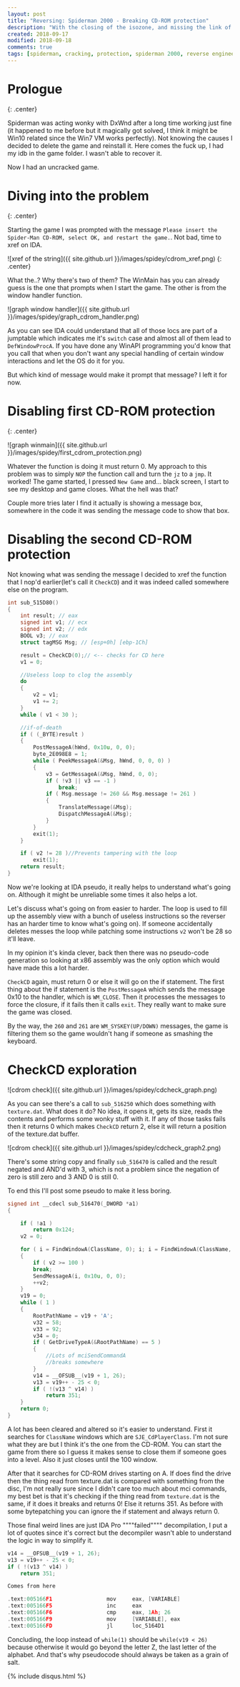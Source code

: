 ```yaml
---
layout: post
title: "Reversing: Spiderman 2000 - Breaking CD-ROM protection"
description: "With the closing of the isozone, and missing the link of the available NO-CD patch I needed to crack it myself"
created: 2018-09-17
modified: 2018-09-18
comments: true
tags: [spiderman, cracking, protection, spiderman 2000, reverse engineering, ida pro]
---
```


# Prologue
{: .center}

Spiderman was acting wonky with DxWnd after a long time working just fine (it happened to me before but it magically got solved, I think it might be Win10 related since the Win7 VM works perfectly). Not knowing the causes I decided to delete the game and reinstall it. Here comes the fuck up, I had my idb in the game folder. I wasn't able to recover it.

Now I had an uncracked game.


# Diving into the problem
{: .center}

Starting the game I was prompted with the message `Please insert the Spider-Man CD-ROM, select OK, and restart the game.`. Not bad, time to xref on IDA.

![xref of the string]({{ site.github.url }}/images/spidey/cdrom_xref.png)
{: .center}

What the..? Why there's two of them? The WinMain has you can already guess is the one that prompts when I start the game. The other is from the window handler function.

![graph window handler]({{ site.github.url }}/images/spidey/graph_cdrom_handler.png)

As you can see IDA could understand that all of those locs are part of a jumptable which indicates me it's `switch` case and almost all of them lead to `DefWindowProcA`. If you have done any WinAPI programming you'd know that you call that when you don't want any special handling of certain window interactions and let the OS do it for you.

But which kind of message would make it prompt that message? I left it for now.


# Disabling first CD-ROM protection
{: .center}


![graph winmain]({{ site.github.url }}/images/spidey/first_cdrom_protection.png)

Whatever the function is doing it must return 0. My approach to this problem was to simply `NOP` the function call and turn the `jz` to a `jmp`. It worked! The game started, I pressed `New Game` and... black screen, I start to see my desktop and game closes. What the hell was that?

Couple more tries later I find it actually is showing a message box, somewhere in the code it was sending the message code to show that box.


# Disabling the second CD-ROM protection

Not knowing what was sending the message I decided to xref the function that I nop'd earlier(let's call it `CheckCD`) and it was indeed called somewhere else on the program. 

```c
int sub_515D80()
{
	int result; // eax
	signed int v1; // ecx
	signed int v2; // edx
	BOOL v3; // eax
	struct tagMSG Msg; // [esp+0h] [ebp-1Ch]

	result = CheckCD(0);// <-- checks for CD here
	v1 = 0;

	//Useless loop to clog the assembly
	do
	{
		v2 = v1;
		v1 += 2;
	}
	while ( v1 < 30 );

	//if-of-death
	if ( (_BYTE)result )
	{
		PostMessageA(hWnd, 0x10u, 0, 0);
		byte_2E098E8 = 1;
		while ( PeekMessageA(&Msg, hWnd, 0, 0, 0) )
		{
			v3 = GetMessageA(&Msg, hWnd, 0, 0);
			if ( !v3 || v3 == -1 )
				break;
			if ( Msg.message != 260 && Msg.message != 261 )
			{
				TranslateMessage(&Msg);
				DispatchMessageA(&Msg);
			}
		}
		exit(1);
	}

	if ( v2 != 28 )//Prevents tampering with the loop
		exit(1);
	return result;
}
```

Now we're looking at IDA pseudo, it really helps to understand what's going on. Although it might be unreliable some times it also helps a lot.


Let's discuss what's going on from easier to harder. The loop is used to fill up the assembly view with a bunch of useless instructions so the reverser has an harder time to know what's going on). If someone accidentally deletes messes the loop while patching some instructions `v2` won't be 28 so it'll leave.

In my opinion it's kinda clever, back then there was no pseudo-code generation so looking at x86 assembly was the only option which would have made this a lot harder.


`CheckCD` again, must return 0 or else it will go on the if statement. The first thing about the if statement is the `PostMessageA` which sends the message 0x10 to the handler, which is `WM_CLOSE`. Then it processes the messages to force the closure, if it fails then it calls `exit`. They really want to make sure the game was closed.


By the way, the `260` and `261` are `WM_SYSKEY(UP/DOWN)` messages, the game is filtering them so the game wouldn't hang if someone as smashing the keyboard.



# CheckCD exploration

![cdrom check]({{ site.github.url }}/images/spidey/cdcheck_graph.png)

As you can see there's a call to `sub_516250` which does something with `texture.dat`. What does it do? No idea, it opens it, gets its size, reads the contents and performs some wonky stuff with it. If any of those tasks fails then it returns 0 which makes `CheckCD` return 2, else it will return a position of the texture.dat buffer.

![cdrom check]({{ site.github.url }}/images/spidey/cdcheck_graph2.png)

There's some string copy and finally `sub_516470` is called and the result negated and AND'd with 3, which is not a problem since the negation of zero is still zero and 3 AND 0 is still 0.

To end this I'll post some pseudo to make it less boring.

```c
signed int __cdecl sub_516470(_DWORD *a1)
{

	if ( !a1 )
		return 0x124;
	v2 = 0;

	for ( i = FindWindowA(ClassName, 0); i; i = FindWindowA(ClassName, 0) )
	{
		if ( v2 >= 100 )
		break;
		SendMessageA(i, 0x10u, 0, 0);
		++v2;
	}
	v19 = 0;
	while ( 1 )
	{
		RootPathName = v19 + 'A';
		v32 = 58;
		v33 = 92;
		v34 = 0;
		if ( GetDriveTypeA(&RootPathName) == 5 )
		{
			//Lots of mciSendCommandA
			//breaks somewhere
		}
		v14 = __OFSUB__(v19 + 1, 26);
		v13 = v19++ - 25 < 0;
		if ( !(v13 ^ v14) )
			return 351;
	}
	return 0;
}
```

A lot has been cleared and altered so it's easier to understand. First it searches for `ClassName` windows which are `SJE_CdPlayerClass`. I'm not sure what they are but I think it's the one from the CD-ROM. You can start the game from there so I guess it makes sense to close them if someone goes into a level. Also it just closes until the 100 window.

After that it searches for CD-ROM drives starting on A. If does find the drive then the thing read from texture.dat is compared with something from the disc, I'm not really sure since I didn't care too much about mci commands, my best bet is that it's checking if the thing read from `texture.dat` is the same, if it does it breaks and returns 0! Else it returns 351. As before with some bytepatching you can ignore the if statement and always return 0.

Those final weird lines are just IDA Pro """"failed"""" decompilation, I put a lot of quotes since it's correct but the decompiler wasn't able to understand the logic in way to simplify it.

```c
v14 = __OFSUB__(v19 + 1, 26);
v13 = v19++ - 25 < 0;
if ( !(v13 ^ v14) )
	return 351;

Comes from here

.text:005166F1                 mov     eax, [VARIABLE]
.text:005166F5                 inc     eax
.text:005166F6                 cmp     eax, 1Ah; 26
.text:005166F9                 mov     [VARIABLE], eax
.text:005166FD                 jl      loc_5164D1

```

Concluding, the  loop instead of `while(1)` should be `while(v19 < 26)` because otherwise it would go beyond the letter Z, the last letter of the alphabet. And that's why pseudocode should always be taken as a grain of salt.

{% include disqus.html %}
